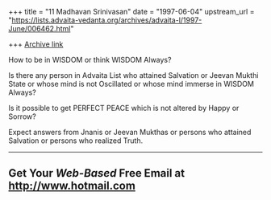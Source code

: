 +++
title = "11 Madhavan Srinivasan"
date = "1997-06-04"
upstream_url = "https://lists.advaita-vedanta.org/archives/advaita-l/1997-June/006462.html"

+++
[Archive link](https://lists.advaita-vedanta.org/archives/advaita-l/1997-June/006462.html)

How to be in WISDOM or think WISDOM Always?

Is there any person in Advaita List who attained Salvation or Jeevan
Mukthi
State or whose mind is not Oscillated or whose mind immerse in WISDOM
Always?


Is it possible to get PERFECT PEACE which is not altered by Happy or
Sorrow?


Expect answers from Jnanis or Jeevan Mukthas or persons who attained
Salvation or persons who realized Truth.


---------------------------------------------------------
Get Your *Web-Based* Free Email at http://www.hotmail.com
---------------------------------------------------------

